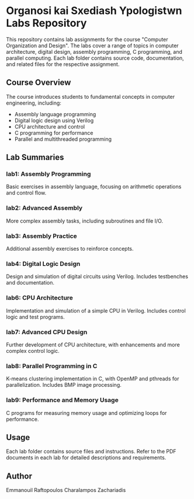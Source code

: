 # Organosi kai Sxediash Ypologistwn Labs Repository

This repository contains lab assignments for the course "Computer Organization and Design". The labs cover a range of topics in computer architecture, digital design, assembly programming, C programming, and parallel computing. Each lab folder contains source code, documentation, and related files for the respective assignment.

## Course Overview
The course introduces students to fundamental concepts in computer engineering, including:
- Assembly language programming
- Digital logic design using Verilog
- CPU architecture and control
- C programming for performance
- Parallel and multithreaded programming

## Lab Summaries

### lab1: Assembly Programming
Basic exercises in assembly language, focusing on arithmetic operations and control flow.

### lab2: Advanced Assembly
More complex assembly tasks, including subroutines and file I/O.

### lab3: Assembly Practice
Additional assembly exercises to reinforce concepts.

### lab4: Digital Logic Design
Design and simulation of digital circuits using Verilog. Includes testbenches and documentation.

### lab6: CPU Architecture
Implementation and simulation of a simple CPU in Verilog. Includes control logic and test programs.

### lab7: Advanced CPU Design
Further development of CPU architecture, with enhancements and more complex control logic.

### lab8: Parallel Programming in C
K-means clustering implementation in C, with OpenMP and pthreads for parallelization. Includes BMP image processing.

### lab9: Performance and Memory Usage
C programs for measuring memory usage and optimizing loops for performance.

## Usage
Each lab folder contains source files and instructions. Refer to the PDF documents in each lab for detailed descriptions and requirements.

## Author
Emmanouil Raftopoulos
Charalampos Zachariadis